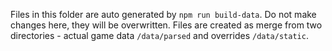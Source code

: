 Files in this folder are auto generated by `npm run build-data`. Do not make changes here, they will be overwritten.
Files are created as merge from two directories - actual game data `/data/parsed` and overrides `/data/static`.
